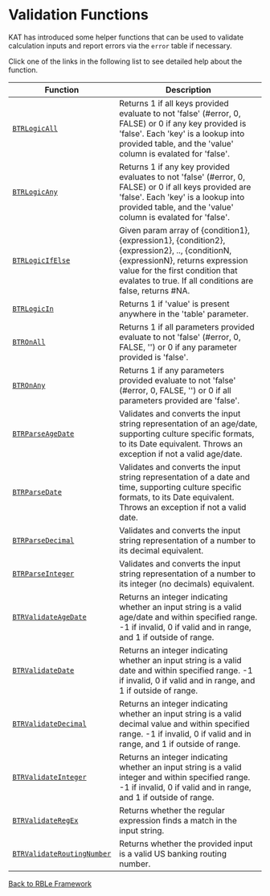 # Validation Functions

KAT has introduced some helper functions that can be used to validate calculation inputs and report errors via the `error` table if necessary.

Click one of the links in the following list to see detailed help about the function.

Function | Description
---|---
[`BTRLogicAll`](Validation\BTRLogicAll.md) | Returns 1 if all keys provided evaluate to not 'false' (#error, 0, FALSE) or 0 if any key provided is 'false'.  Each 'key' is a lookup into provided table, and the 'value' column is evalated for 'false'.
[`BTRLogicAny`](Validation\BTRLogicAny.md) | Returns 1 if any key provided evaluates to not 'false' (#error, 0, FALSE) or 0 if all keys provided are 'false'.  Each 'key' is a lookup into provided table, and the 'value' column is evalated for 'false'.
[`BTRLogicIfElse`](Validation\BTRLogicIfElse.md) | Given param array of {condition1}, {expression1}, {condition2}, {expression2}, .., {conditionN, {expressionN}, returns expression value for the first condition that evalates to true.  If all conditions are false, returns #NA.
[`BTRLogicIn`](Validation\BTRLogicIn.md) | Returns 1 if 'value' is present anywhere in the 'table' parameter.
[`BTROnAll`](Validation\BTROnAll.md) | Returns 1 if all parameters provided evaluate to not 'false' (#error, 0, FALSE, '') or 0 if any parameter provided is 'false'.
[`BTROnAny`](Validation\BTROnAny.md) | Returns 1 if any parameters provided evaluate to not 'false' (#error, 0, FALSE, '') or 0 if all parameters provided are 'false'.
[`BTRParseAgeDate`](Validation\BTRParseAgeDate.md) | Validates and converts the input string representation of an age/date, supporting culture specific formats, to its Date equivalent.  Throws an exception if not a valid age/date.
[`BTRParseDate`](Validation\BTRParseDate.md) | Validates and converts the input string representation of a date and time, supporting culture specific formats, to its Date equivalent.  Throws an exception if not a valid date.
[`BTRParseDecimal`](Validation\BTRParseDecimal.md) | Validates and converts the input string representation of a number to its decimal equivalent.
[`BTRParseInteger`](Validation\BTRParseInteger.md) | Validates and converts the input string representation of a number to its integer (no decimals) equivalent.
[`BTRValidateAgeDate`](Validation\BTRValidateAgeDate.md) | Returns an integer indicating whether an input string is a valid age/date and within specified range. -1 if invalid, 0 if valid and in range, and 1 if outside of range.
[`BTRValidateDate`](Validation\BTRValidateDate.md) | Returns an integer indicating whether an input string is a valid date and within specified range. -1 if invalid, 0 if valid and in range, and 1 if outside of range.
[`BTRValidateDecimal`](Validation\BTRValidateDecimal.md) | Returns an integer indicating whether an input string is a valid decimal value and within specified range. -1 if invalid, 0 if valid and in range, and 1 if outside of range.
[`BTRValidateInteger`](Validation\BTRValidateInteger.md) | Returns an integer indicating whether an input string is a valid integer and within specified range. -1 if invalid, 0 if valid and in range, and 1 if outside of range.
[`BTRValidateRegEx`](Validation\BTRValidateRegEx.md) | Returns whether the regular expression finds a match in the input string.
[`BTRValidateRoutingNumber`](Validation\BTRValidateRoutingNumber.md) | Returns whether the provided input is a valid US banking routing number.


[Back to RBLe Framework](RBLe.md)